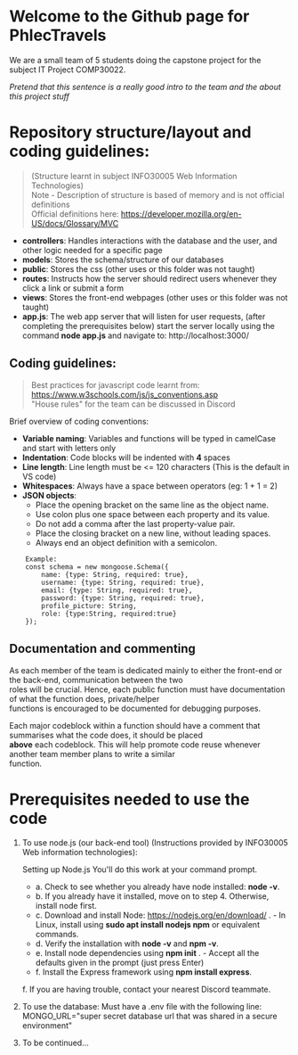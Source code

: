 # Welcome to the Github page for PhlecTravels

We are a small team of 5 students doing the capstone project for the subject IT Project COMP30022.

*Pretend that this sentence is a really good intro to the team and the about this project stuff*

# Repository structure/layout and coding guidelines: 
> (Structure learnt in subject INFO30005 Web Information Technologies)\
> Note - Description of structure is based of memory and is not official definitions  
> Official definitions here: https://developer.mozilla.org/en-US/docs/Glossary/MVC
* **controllers**: Handles interactions with the database and the user, and other logic needed for a specific page
* **models**:  Stores the schema/structure of our databases
* **public**:  Stores the css (other uses or this folder was not taught)
* **routes**: Instructs how the server should redirect users whenever they click a link or submit a form
* **views**: Stores the front-end webpages (other uses or this folder was not taught)
* **app.js**: The web app server that will listen for user requests, (after completing the prerequisites below) start 
the server locally using the command **node app.js** and navigate to: http://localhost:3000/

## Coding guidelines:
> Best practices for javascript code learnt from: https://www.w3schools.com/js/js_conventions.asp \
> "House rules" for the team can be discussed in Discord

Brief overview of coding conventions:
 * **Variable naming**: Variables and functions will be typed in camelCase and start with letters only
 * **Indentation**: Code blocks will be indented with **4** spaces
 * **Line length**: Line length must be <= 120 characters (This is the default in VS code)
 * **Whitespaces**: Always have a space between operators (eg: 1 + 1 = 2)
 * **JSON objects**: 
    * Place the opening bracket on the same line as the object name.
    * Use colon plus one space between each property and its value.
    * Do not add a comma after the last property-value pair.
    * Place the closing bracket on a new line, without leading spaces.
    * Always end an object definition with a semicolon.

```
    Example:
    const schema = new mongoose.Schema({ 
        name: {type: String, required: true},
        username: {type: String, required: true},
        email: {type: String, required: true},
        password: {type: String, required: true},
        profile_picture: String,
        role: {type:String, required:true}
    });
```

## Documentation and commenting

As each member of the team is dedicated mainly to either the front-end or the back-end, communication between the two \
roles will be crucial. Hence, each public function must have documentation of what the function does, private/helper \
functions is encouraged to be documented for debugging purposes.

Each major codeblock within a function should have a comment that summarises what the code does, it should be placed \
**above** each codeblock. This will help promote code reuse whenever another team member plans to write a similar \
function.

# Prerequisites needed to use the code

1. To use node.js (our back-end tool) (Instructions provided by INFO30005 Web information technologies):

    Setting up Node.js
    You'll do this work at your command prompt.
    * a. Check to see whether you already have node installed: **node -v**.
    * b. If you already have it installed, move on to step 4. Otherwise, install node first.
    * c. Download and install Node: https://nodejs.org/en/download/ .
            - In Linux, install using **sudo apt install nodejs npm** or equivalent commands.
    * d. Verify the installation with **node -v** and **npm -v**.
    * e. Install node dependencies using **npm init** .
            - Accept all the defaults given in the prompt (just press Enter)
    * f. Install the Express framework using **npm install express**. 

    f. If you are having trouble, contact your nearest Discord teammate.

2. To use the database: Must have a .env file with the following line:
MONGO_URL="super secret database url that was shared in a secure environment" 

3. To be continued...

